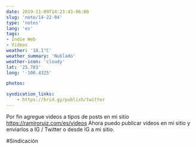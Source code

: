 ```yaml
---
date: 2019-11-09T14:23:43-06:00
slug: 'note/14-22-04'
type: 'notes'
lang: 'es'
tags:
- Indie Web
- Videos
weather: '18.1°C'
weather_summary: 'Nublado'
weather-icon: 'cloudy'
lat: '25.783'
long: '-100.4325'

photos:

syndication_links:
    - https://brid.gy/publish/twitter
---
```

Por fin agregue videos a tipos de posts en mi sitio https://ramiroruiz.com/es/videos
Ahora puedo publicar videos en mi sitio y enviarlos a IG / Twitter o desde IG a mi sitio.

  #Sindicación